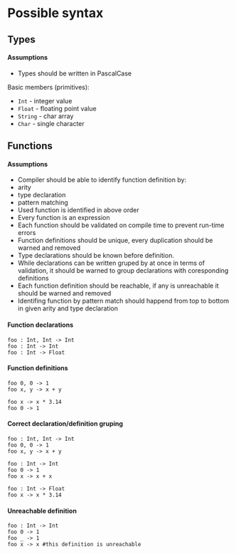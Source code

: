 # Possible syntax

## Types
#### Assumptions
* Types should be written in PascalCase

Basic members (primitives):
* `Int` - integer value
* `Float` - floating point value
* `String` - char array
* `Char` - single character

## Functions 
#### Assumptions
* Compiler should be able to identify function definition by:
 * arity
 * type declaration
 * pattern matching
* Used function is identified in above order
* Every function is an expression
* Each function should be validated on compile time to prevent run-time errors
* Function definitions should be unique, every duplication should be warned and removed
* Type declarations should be known before definition.
* While declarations can be written gruped by at once in terms of validation, it should be warned to group declarations with coresponding definitions
* Each function definition should be reachable, if any is unreachable it should be warned and removed
* Identifing function by pattern match should happend from top to bottom in given arity and type declaration

#### Function declarations
```sugar
foo : Int, Int -> Int
foo : Int -> Int
foo : Int -> Float
```

#### Function definitions
```sugar
foo 0, 0 -> 1
foo x, y -> x + y

foo x -> x * 3.14
foo 0 -> 1
```

#### Correct declaration/definition gruping
```sugar
foo : Int, Int -> Int
foo 0, 0 -> 1
foo x, y -> x + y

foo : Int -> Int
foo 0 -> 1
foo x -> x + x

foo : Int -> Float
foo x -> x * 3.14
```

#### Unreachable definition
```sugar
foo : Int -> Int
foo 0 -> 1
foo _ -> 1
foo x -> x #this definition is unreachable
```
